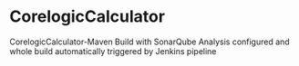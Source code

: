 # CorelogicCalculator
CorelogicCalculator-Maven Build with SonarQube Analysis configured and whole build automatically triggered by Jenkins pipeline
